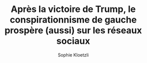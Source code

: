 ---
layout: post
title: "Après la victoire de Trump, le conspirationnisme de gauche prospère (aussi) sur les réseaux sociaux"
link: "https://usbeketrica.com/fr/article/apres-la-victoire-de-trump-le-conspirationnisme-de-gauche-prospere-sur-les-reseaux-sociaux"
author: "Sophie Kloetzli"
published_date: "14/11/2024"
description: "Dans un article paru dans Wired au lendemain des élections présidentielles américaines, le journaliste David Gilbert décrit la percée des théories du complot remettant en cause la défaite de Kamala Harris."
language: "fr"
categories: 
   - Liens
tags: "politique numérique réseau-social"
og-tags: "politique numérique réseau-social"
permalink: /:categories/:year/:month/:day/:title/
---